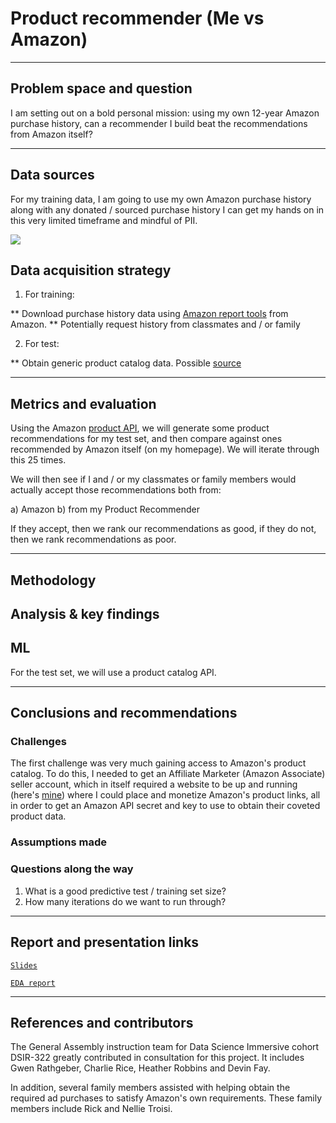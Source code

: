 # Product recommender (Me vs Amazon)

- - - 

## Problem space and question

I am setting out on a bold personal mission: using my own 12-year Amazon purchase history, can a recommender I build beat the recommendations from Amazon itself?

- - -
## Data sources

For my training data, I am going to use my own Amazon purchase history along with any donated / sourced purchase history I can get my hands on in this very limited timeframe and mindful of PII.

![](http://media.corporate-ir.net/media_files/IROL/17/176060/Oct18/Amazon%20logo.PNG)


## Data acquisition strategy

1. For training:

** Download purchase history data using [Amazon report tools](https://www.amazon.com/gp/b2b/reports) from Amazon.
** Potentially request history from classmates and / or family


2. For test:

** Obtain generic product catalog data. Possible [source](https://data.world/promptcloud/amazon-product-listing-q2-2020/workspace/project-summary?agentid=promptcloud&datasetid=amazon-product-listing-q2-2020)

- - -
## Metrics and evaluation

Using the Amazon [product API](https://pypi.org/project/python-amazon-product-api/0.2.5/), we will generate some product recommendations for my test set, and then compare against ones recommended by Amazon itself (on my homepage). We will iterate through this 25 times.

We will then see if I and / or my classmates or family members would actually accept those recommendations both from:

a) Amazon
b) from my Product Recommender

If they accept, then we rank our recommendations as good, if they do not, then we rank recommendations as poor.

- - - 
## Methodology



## Analysis & key findings



## ML

For the test set, we will use a product catalog API.

- - - 

## Conclusions and recommendations

### Challenges

The first challenge was very much gaining access to Amazon's product catalog. To do this, I needed to get an Affiliate Marketer (Amazon Associate) seller account, which in itself required a website to be up and running (here's [mine](https://productincubator.co/)) where I could place and monetize Amazon's product links, all in order to get an Amazon API secret and key to use to obtain their coveted product data.

### Assumptions made

### Questions along the way

1. What is a good predictive test / training set size?
2. How many iterations do we want to run through?

- - -
## Report and presentation links

[`Slides`](https://docs.google.com/presentation/d/16-24og3wl4MC0OUlwuakeZuyuqF_WCxy1lFTB3g3K-8/edit?usp=sharing)

[`EDA report`](./code/Amazon-order-history-EDA.ipynb)

- - -
## References and contributors

The General Assembly instruction team for Data Science Immersive cohort DSIR-322 greatly contributed in consultation for this project. It includes Gwen Rathgeber, Charlie Rice, Heather Robbins and Devin Fay.

In addition, several family members assisted with helping obtain the required ad purchases to satisfy Amazon's own requirements. These family members include Rick and Nellie Troisi.

